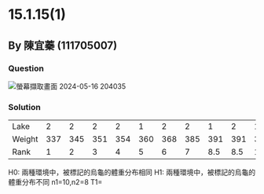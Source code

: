 # 15.1.15(1)
## By 陳宜蓁 (111705007)

### Question
![螢幕擷取畫面 2024-05-16 204035](https://github.com/HWTeng-Course/202402-Statistics/assets/162154266/b55b03ea-f711-4d15-b314-77dfc83937cf)



### Solution
<table>
  <tr>
    <td>Lake</td>
    <td>2</td><td>2</td><td>2</td><td>2</td><td>1</td>
    <td>2</td><td>2</td><td>1</td><td>2</td><td>1</td>
    <td>1</td><td>1</td><td>2</td><td>1</td><td>1</td>
    <td>1</td><td>1</td><td>1</td>
  </tr>
  <tr>
    <td>Weight</td>
    <td>337</td><td>345</td><td>351</td><td>354</td><td>360</td>
    <td>368</td><td>385</td><td>391</td><td>391</td><td>394</td>
    <td>396</td><td>399</td><td>399</td><td>411</td><td>416</td>
    <td>430</td><td>433</td><td>456</td>
  </tr>
   <tr>
    <td>Rank</td>
    <td>1</td><td>2</td><td>3</td><td>4</td><td>5</td>
    <td>6</td><td>7</td><td>8.5</td><td>8.5</td><td>10</td>
    <td>11</td><td>12.5</td><td>12.5</td><td>14</td><td>15</td>
    <td>16</td><td>17</td><td>18</td>
  </tr>
</table>

H0: 兩種環境中，被標記的烏龜的體重分布相同
H1: 兩種環境中，被標記的烏龜的體重分布不同
n1=10,n2=8
T1=
